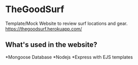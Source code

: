 # TheGoodSurf
Template/Mock Website to review surf locations and gear. 
https://thegoodsurf.herokuapp.com/

## What's used in the website?
 *Mongoose Database
 *Nodejs
 *Express with EJS templates
 
